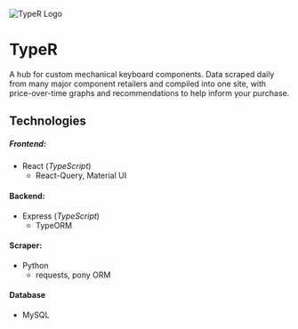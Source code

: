 ![TypeR Logo](https://github.com/ReezanVisram/TypeR/blob/master/client/public/favicon.ico)

# TypeR

A hub for custom mechanical keyboard components. Data scraped daily from many major component retailers and compiled into one site, with price-over-time graphs and recommendations to help inform your purchase.

## Technologies

##### Frontend:

-   React (_TypeScript_)
    -   React-Query, Material UI

#### Backend:

-   Express (_TypeScript_)
    -   TypeORM

#### Scraper:

-   Python
    -   requests, pony ORM

#### Database

-   MySQL
